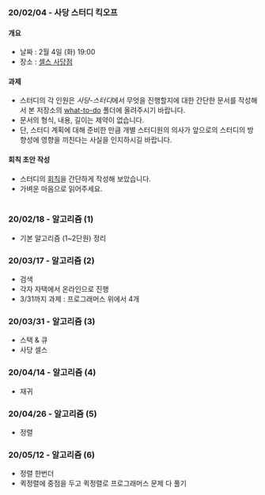 ### 20/02/04 - 사당 스터디 킥오프 
#### 개요
* 날짜 : 2월 4일 (화) 19:00
* 장소 : [셀스 사당점](https://sd.sels.co.kr/) 

#### 과제
* 스터디의 각 인원은 *사당-스터디*에서 무엇을 진행할지에 대한 간단한 문서를 작성해서 본 저장소의 [what-to-do](https://github.com/sadang-study/java/tree/master/what-to-do) 폴더에 올려주시기 바랍니다.
* 문서의 형식, 내용, 길이는 제약이 없습니다.
* 단, 스터디 계획에 대해 준비한 만큼 개별 스터디원의 의사가 앞으로의 스터디의 방향성에 영향을 끼친다는 사실을 인지하시길 바랍니다.

#### 회칙 초안 작성
* 스터디의 [회칙](https://github.com/sadang-study/java/tree/master/policy)을 간단하게 작성해 보았습니다.
* 가벼운 마음으로 읽어주세요.
<br><br>

### 20/02/18 - 알고리즘 (1)
  * 기본 알고리즘 (1~2단원) 정리

### 20/03/17 - 알고리즘 (2)
  * 검색
  * 각자 자택에서 온라인으로 진행
  * 3/31까지 과제 : 프로그래머스 위에서 4개

### 20/03/31 - 알고리즘 (3)
  * 스택 & 큐
  * 사당 셀스

### 20/04/14 - 알고리즘 (4)
  * 재귀

### 20/04/26 - 알고리즘 (5)
  * 정렬

### 20/05/12 - 알고리즘 (6)
  * 정렬 한번더
  * 퀵정렬에 중점을 두고 퀵정렬로 프로그래머스 문제 다 풀기

